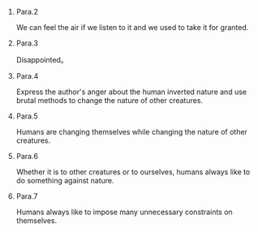 1. Para.2 

   We can feel the air if we listen to it and we used to take it for granted. 

2. Para.3 

   Disappointed。

3. Para.4

   Express the author's anger about the human inverted nature and use brutal methods to change the nature of other creatures.

4. Para.5

   Humans are changing themselves while changing the nature of other creatures.

5. Para.6

   Whether it is to other creatures or to ourselves, humans always like to do something against nature.

6. Para.7

   Humans always like to impose many unnecessary constraints on themselves.

